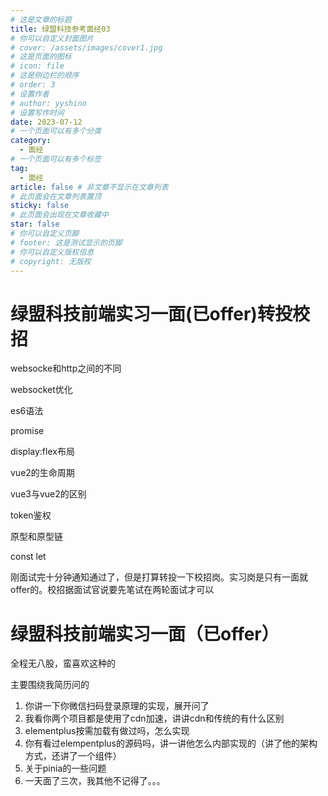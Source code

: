 ```yaml
---
# 这是文章的标题
title: 绿盟科技参考面经03
# 你可以自定义封面图片
# cover: /assets/images/cover1.jpg
# 这是页面的图标
# icon: file
# 这是侧边栏的顺序
# order: 3
# 设置作者
# author: yyshino
# 设置写作时间
date: 2023-07-12
# 一个页面可以有多个分类
category:
  - 面经
# 一个页面可以有多个标签
tag:
  - 面经
article: false # 非文章不显示在文章列表
# 此页面会在文章列表置顶
sticky: false
# 此页面会出现在文章收藏中
star: false
# 你可以自定义页脚
# footer: 这是测试显示的页脚
# 你可以自定义版权信息
# copyright: 无版权
---
```


# 绿盟科技前端实习一面(已offer)转投校招

websocke和http之间的不同

websocket优化

es6语法

promise

display:flex布局

vue2的生命周期

vue3与vue2的区别

token鉴权

原型和原型链

const let

刚面试完十分钟通知通过了，但是打算转投一下校招岗。实习岗是只有一面就offer的。校招据面试官说要先笔试在两轮面试才可以



# 绿盟科技前端实习一面（已offer）

全程无八股，蛮喜欢这种的

主要围绕我简历问的

1. 你讲一下你微信扫码登录原理的实现，展开问了
2. 我看你两个项目都是使用了cdn加速，讲讲cdn和传统的有什么区别
3. elementplus按需加载有做过吗，怎么实现
4. 你有看过elempentplus的源码吗，讲一讲他怎么内部实现的（讲了他的架构方式，还讲了一个组件）
5. 关于pinia的一些问题
6. 一天面了三次，我其他不记得了。。。